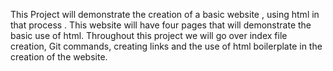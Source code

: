 This Project will demonstrate the creation of a basic  website , using html in that process . This website will have four pages that will demonstrate the basic use of html.  Throughout this project we will go over index file creation, Git commands, creating links and the use of  html boilerplate in the creation of the website.
